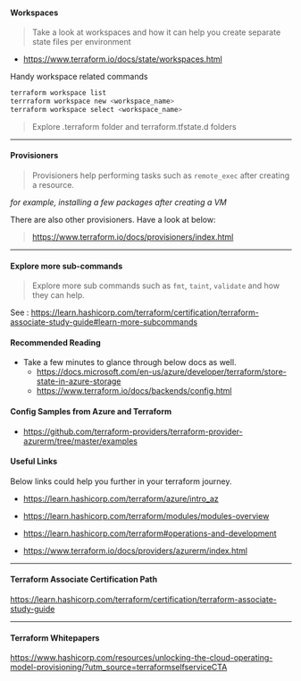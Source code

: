 
#### Workspaces

> Take a look at workspaces and how it can help you create separate state files per environment

* https://www.terraform.io/docs/state/workspaces.html

Handy workspace related commands

```bash
terraform workspace list
terrraform workspace new <workspace_name>
terraform workspace select <workspace_name>
```

> Explore .terraform folder and terraform.tfstate.d folders

---

#### Provisioners

> Provisioners help performing tasks such as `remote_exec` after creating a resource.

_for example, installing a few packages after creating a VM_

There are also other provisioners. Have a look at below:

> https://www.terraform.io/docs/provisioners/index.html

---

#### Explore more sub-commands

> Explore more sub commands such as `fmt`, `taint`, `validate` and how they can help.

See : https://learn.hashicorp.com/terraform/certification/terraform-associate-study-guide#learn-more-subcommands

#### Recommended Reading

* Take a few minutes to glance through below docs as well.
    * https://docs.microsoft.com/en-us/azure/developer/terraform/store-state-in-azure-storage
    * https://www.terraform.io/docs/backends/config.html

#### Config Samples from Azure and Terraform

* https://github.com/terraform-providers/terraform-provider-azurerm/tree/master/examples

#### Useful Links 

Below links could help you further in your terraform journey.

* https://learn.hashicorp.com/terraform/azure/intro_az
* https://learn.hashicorp.com/terraform/modules/modules-overview
* https://learn.hashicorp.com/terraform#operations-and-development

* https://www.terraform.io/docs/providers/azurerm/index.html

---

#### Terraform Associate Certification Path

https://learn.hashicorp.com/terraform/certification/terraform-associate-study-guide

---

#### Terraform Whitepapers

https://www.hashicorp.com/resources/unlocking-the-cloud-operating-model-provisioning/?utm_source=terraformselfserviceCTA
